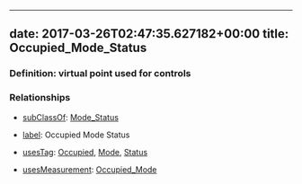 
---
date: 2017-03-26T02:47:35.627182+00:00
title: Occupied_Mode_Status
---
### Definition: virtual point used for controls

### Relationships

* [subClassOf](http://www.w3.org/2000/01/rdf-schema#subClassOf): [Mode_Status](https://brickschema.org/schema/1.0/Brick#Mode_Status)

* [label](http://www.w3.org/2000/01/rdf-schema#label): Occupied Mode Status

* [usesTag](https://brickschema.org/schema/1.0/BrickFrame#usesTag): [Occupied](https://brickschema.org/schema/1.0/BrickTag#Occupied), [Mode](https://brickschema.org/schema/1.0/BrickTag#Mode), [Status](https://brickschema.org/schema/1.0/BrickTag#Status)

* [usesMeasurement](https://brickschema.org/schema/1.0/BrickFrame#usesMeasurement): [Occupied_Mode](https://brickschema.org/schema/1.0/Brick#Occupied_Mode)
